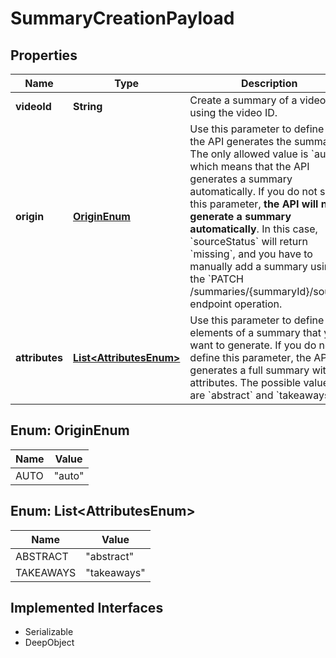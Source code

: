 

# SummaryCreationPayload

## Properties

Name | Type | Description | Notes
------------ | ------------- | ------------- | -------------
**videoId** | **String** | Create a summary of a video using the video ID. | 
**origin** | [**OriginEnum**](#OriginEnum) | Use this parameter to define how the API generates the summary. The only allowed value is &#x60;auto&#x60;, which means that the API generates a summary automatically.  If you do not set this parameter, **the API will not generate a summary automatically**.  In this case, &#x60;sourceStatus&#x60; will return &#x60;missing&#x60;, and you have to manually add a summary using the &#x60;PATCH /summaries/{summaryId}/source&#x60; endpoint operation. |  [optional]
**attributes** | [**List&lt;AttributesEnum&gt;**](#List&lt;AttributesEnum&gt;) | Use this parameter to define the elements of a summary that you want to generate. If you do not define this parameter, the API generates a full summary with all attributes. The possible values are &#x60;abstract&#x60; and &#x60;takeaways&#x60;. |  [optional]



## Enum: OriginEnum

Name | Value
---- | -----
AUTO | &quot;auto&quot;



## Enum: List&lt;AttributesEnum&gt;

Name | Value
---- | -----
ABSTRACT | &quot;abstract&quot;
TAKEAWAYS | &quot;takeaways&quot;


## Implemented Interfaces

* Serializable
* DeepObject


